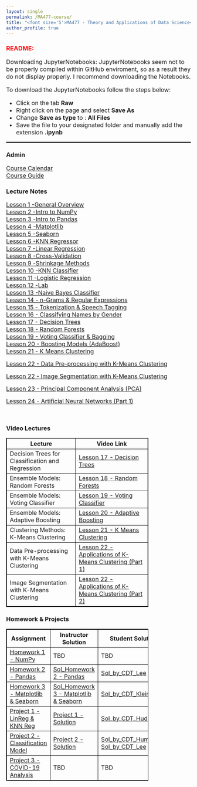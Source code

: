 ```yaml
---
layout: single
permalink: /MA477-course/
title: "<font size='5'>MA477 - Theory and Applications of Data Science</font>"
author_profile: true
---
```

<html>
<body>
<h3><font color='red'>README:</font></h3>
<font size='3'>Downloading JupyterNotebooks: JupyterNotebooks seem not to be properly compiled within GitHub enviroment, so as a result they do not display properly. I recommend downloading the Notebooks.

<br>

To download the JupyterNotebooks follow the steps below:
<ul>
<li>  Click on the tab <b>Raw</b></li>
<li>  Right click on the page and select <b>Save As</b></li>
<li>  Change <b>Save as type</b> to : <b>All Files</b></li>
<li>  Save the file to your designated folder and manually add the extension <b>.ipynb</b> </li>
</ul>
</font>
<hr style="height:3px;border:none;color:#333;background-color:#333;" />









<h3>Admin</h3>
<a href="https://github.com/vbucaj/lecture-notes/blob/master/MA477%20-%20Theory%20and%20Applications%20of%20Data%20Science/Course%20Calendar/MA477-AY20-2%20Calendar.pdf" target="_blank" ><font size='3'>Course Calendar</font></a>
<br>
<a href="https://github.com/vbucaj/lecture-notes/blob/master/MA477%20-%20Theory%20and%20Applications%20of%20Data%20Science/Course%20Memo%20and%20Outline/MA477-%20Intro%20to%20Machine%20Learning%20with%20Python_Syllabus.pdf" target="_blank"><font size='3'>Course Guide</font></a>

<h3>Lecture Notes</h3>
<a href="https://github.com/vbucaj/lecture-notes/blob/master/MA477%20-%20Theory%20and%20Applications%20of%20Data%20Science/Lessons/Lesson%201%20-%20General%20Overview/Lesson%201%20--%20General%20Overview.ipynb" target="_blank"><font size='3'>Lesson 1 -General Overview</font></a>
<br>
<a href="https://github.com/vbucaj/lecture-notes/blob/master/MA477%20-%20Theory%20and%20Applications%20of%20Data%20Science/Lessons/Lesson%202%20-%20Intro%20to%20NumPy/Lesson%202%20--%20Intro%20to%20Numpy.md" target="_blank"><font size='3'>Lesson 2 -Intro to NumPy</font></a>
<br>
<a href="https://github.com/vbucaj/lecture-notes/blob/master/MA477%20-%20Theory%20and%20Applications%20of%20Data%20Science/Lessons/Lesson%203%20-%20Pandas/Lesson%203%20-%20Pandas.ipynb" target="_blank"><font size='3'>Lesson 3 -Intro to Pandas</font></a>
<br>
<a href="https://github.com/vbucaj/lecture-notes/blob/master/MA477%20-%20Theory%20and%20Applications%20of%20Data%20Science/Lessons/Lesson%204%20-%20Matplotlib/Lesson%204%20-%20Matplotlib.ipynb" target="_blank"><font size='3'>Lesson 4 -Matplotlib</font></a>
<br>
<a href="https://github.com/vbucaj/lecture-notes/blob/master/MA477%20-%20Theory%20and%20Applications%20of%20Data%20Science/Lessons/Lesson%205%20-%20Seaborn/Lesson%205%20-%20Seaborn.ipynb" target="_blank"><font size='3'>Lesson 5 -Seaborn</font></a>
<br>
<a href="https://github.com/vbucaj/lecture-notes/blob/master/MA477%20-%20Theory%20and%20Applications%20of%20Data%20Science/Lessons/Lesson%206%20-%20KNN%20Regressor/Lesson%206%20-%20K%20Nearest%20Neighbor.ipynb" target="_blank"><font size='3'>Lesson 6 -KNN Regressor</font></a>
<br>
<a href="https://github.com/vbucaj/lecture-notes/blob/master/MA477%20-%20Theory%20and%20Applications%20of%20Data%20Science/Lessons/Lesson%207%20-%20Linear%20Regression/Lesson%207%20-%20Linear%20Regression.ipynb" target="_blank"><font size='3'>Lesson 7 -Linear Regression</font></a>
<br>
<a href="https://github.com/vbucaj/lecture-notes/blob/master/MA477%20-%20Theory%20and%20Applications%20of%20Data%20Science/Lessons/Lesson%208%20-%20Cross-Validation/Lesson%208%20-%20Cross-Validation.ipynb" target="_blank"><font size='3'>Lesson 8 -Cross-Validation</font></a>
<br>
<a href="https://github.com/vbucaj/lecture-notes/blob/master/MA477%20-%20Theory%20and%20Applications%20of%20Data%20Science/Lessons/Lesson%209%20-%20Shrinkage%20Methods/Lesson%209%20-%20Shrinkage%20Methods.ipynb" target="_blank"><font size='3'>Lesson 9 -Shrinkage Methods</font></a>
<br>
<a href="https://github.com/vbucaj/lecture-notes/blob/master/MA477%20-%20Theory%20and%20Applications%20of%20Data%20Science/Lessons/Lesson%2010%20-%20KNN%20Classifier/Lesson%2010%20-%20KNN%20Classifier.ipynb" target="_blank"><font size='3'>Lesson 10 -KNN Classifier</font></a>
<br>
<a href="https://github.com/vbucaj/lecture-notes/blob/master/MA477%20-%20Theory%20and%20Applications%20of%20Data%20Science/Lessons/Lesson%2011%20-%20Logistic%20Regression/Lesson%2011%20-%20LogisticRegression.ipynb" target="_blank"><font size='3'>Lesson 11 -Logistic Regression</font></a>
<br>
<a href="https://github.com/vbucaj/lecture-notes/blob/master/MA477%20-%20Theory%20and%20Applications%20of%20Data%20Science/Lessons/Lesson%2012%20-%20Lab/Lesson%2012%20-%20Lab.ipynb" target="_blank"><font size='3'>Lesson 12 -Lab</font></a>
<br>
<a href="https://github.com/vbucaj/lecture-notes/blob/master/MA477%20-%20Theory%20and%20Applications%20of%20Data%20Science/Lessons/Lesson%2013%20-%20Naive%20Bayes%20Classifier/Lesson%2013%20-%20Naive%20Bayes%20Classifier.ipynb" target="_blank"><font size='3'>Lesson 13 -Naive Bayes Classifier</font></a>
<br>
<a href="https://github.com/vbucaj/lecture-notes/blob/master/MA477%20-%20Theory%20and%20Applications%20of%20Data%20Science/Lessons/Lesson%2014%20-%20Naive%20Bayes%20Classifier%20Part%202/Lesson%2014%20-%20n%20Grams%20%26%20Regular%20Expressions.ipynb" target="_blank"><font size='3'>Lesson 14 - n-Grams & Regular Expressions</font></a>
<br>
<a href="https://github.com/vbucaj/lecture-notes/blob/master/MA477%20-%20Theory%20and%20Applications%20of%20Data%20Science/Lessons/Lesson%2015%20-%20Tokenization%2C%20Speech%20Taging%2C%20Chunking/Lesson%2015%20-%20Tokenization%2C%20Speech%20Tagging%2C%20Chunking.ipynb" target="_blank"><font size='3'>Lesson 15 - Tokenization & Speech Tagging</font></a>
<br>
<a href="https://github.com/vbucaj/lecture-notes/blob/master/MA477%20-%20Theory%20and%20Applications%20of%20Data%20Science/Lessons/Lesson%2016%20-%20Classifying%20Names%20by%20Gender/Lesson%2016%20-%20Classifying%20Names%20via%20NBC.ipynb" target="_blank"><font size='3'>Lesson 16 - Classifying Names by Gender</font></a>
<br>
<a href="https://github.com/vbucaj/lecture-notes/blob/master/MA477%20-%20Theory%20and%20Applications%20of%20Data%20Science/Lessons/Lesson%2017%20-%20Decision%20Trees%20%26%20Random%20Forests/Lesson%2017%20-%20Decision%20Trees%20and%20Random%20Forests.ipynb" target="_blank"><font size='3'>Lesson 17 - Decision Trees</font></a>
<br>
<a href="https://github.com/vbucaj/lecture-notes/blob/master/MA477%20-%20Theory%20and%20Applications%20of%20Data%20Science/Lessons/Lesson%2018%20-%20Random%20Forests/Lesson%2018%20-%20Random%20Forests.ipynb" target="_blank"><font size='3'>Lesson 18 - Random Forests</font></a>
<br>
<a href="https://github.com/vbucaj/lecture-notes/blob/master/MA477%20-%20Theory%20and%20Applications%20of%20Data%20Science/Lessons/Lesson%2019%20-%20Ensemble%20Models/Lesson%2019%20-%20Ensemble%20Models.ipynb" target="_blank"><font size='3'>Lesson 19 - Voting Classifier & Bagging</font></a>
<br>
<a href="https://github.com/vbucaj/lecture-notes/blob/master/MA477%20-%20Theory%20and%20Applications%20of%20Data%20Science/Lessons/Lesson%2020%20-%20Boosting%20Models%20(AdaBoost)/Lesson%2020%20-%20Boosting%20Models%20(AdaBoost).ipynb" target="_blank"><font size='3'>Lesson 20 - Boosting Models (AdaBoost)</font></a>
<br>
<a href="https://github.com/vbucaj/lecture-notes/blob/master/MA477%20-%20Theory%20and%20Applications%20of%20Data%20Science/Lessons/Lesson%2021%20-%20K%20Means%20Clustering/Lesson%2021-%20K%20Means%20Clustering.ipynb" target="_blank"><font size='3'>Lesson 21 - K Means Clustering</font></a>
<br>

<a href="https://github.com/vbucaj/lecture-notes/blob/master/MA477%20-%20Theory%20and%20Applications%20of%20Data%20Science/Lessons/Lesson%2022%20-%20Applications%20of%20K%20Means%20Clustering/Lesson%2022%20-%20Applications%20of%20K%20Means%20Clustering.ipynb" target="_blank"><font size='3'>Lesson 22 - Data Pre-processing with K-Means Clustering</font></a>
<br>

<a href="https://github.com/vbucaj/lecture-notes/blob/master/MA477%20-%20Theory%20and%20Applications%20of%20Data%20Science/Lessons/Lesson%2022%20-%20Applications%20of%20K%20Means%20Clustering/Lesson%2022%20Image%20Segmentation%20with%20K%20Means%20.ipynb" target="_blank"><font size='3'>Lesson 22 - Image Segmentation with K-Means Clustering</font></a>
<br>

<a href="https://github.com/vbucaj/lecture-notes/blob/master/MA477%20-%20Theory%20and%20Applications%20of%20Data%20Science/Lessons/Lesson%2023%20-%20Principal%20Component%20Analysis%20(PCA)/Lesson%2023%20-%20Principal%20Component%20Analysis.ipynb" target="_blank"><font size='3'>Lesson 23 - Principal Component Analysis (PCA)</font></a>
<br>


<a href="https://github.com/vbucaj/lecture-notes/blob/master/MA477%20-%20Theory%20and%20Applications%20of%20Data%20Science/Lessons/Lesson%2024%20-%20Neural%20Networks%20(Part%201)/Lesson%2024%20-%20Neural%20Networks%20(Part%201).ipynb" target="_blank"><font size='3'>Lesson 24 - Artificial Neural Networks (Part 1)</font></a>
<br>

</body>
<br>


<html>
<head>
<style>
table, th, td {
  border: 1px solid black;
}
</style>
</head>
<body>

<h3>Video Lectures</h3>

<table style="width:77%">
  <tr>
    <th>Lecture</th>
    <th>Video Link</th>
  </tr>
  <tr>
    <td>Decision Trees for Classification and Regression</td>
    <td><a href="https://www.youtube.com/watch?v=KIuB9nsVKqY&list=PLFZG_oHKR79X_nDmQIy2jOgQzR8I2DwTe" target="_blank" ><font size='3'></font>Lesson 17 - Decision Trees</a></td>
  </tr>
  
   <tr>
    <td>Ensemble Models: Random Forests</td>
    <td><a href="https://www.youtube.com/watch?v=giSt8kEt0FI&t=903s" target="_blank" ><font size='3'></font>Lesson 18 - Random Forests</a></td>
  </tr>
  
   <tr>
    <td>Ensemble Models: Voting Classifier</td>
    <td><a href="https://www.youtube.com/watch?v=Uag3_A5Sgso" target="_blank" ><font size='3'></font>Lesson 19 - Voting Classifier</a></td>
  </tr>
  
   <tr>
    <td>Ensemble Models: Adaptive Boosting</td>
    <td><a href="https://www.youtube.com/watch?v=CHbrISoF_EM" target="_blank" ><font size='3'></font>Lesson 20 - Adaptive Boosting</a></td>
  </tr>
  
   <tr>
    <td>Clustering Methods: K-Means Clustering </td>
    <td><a href="https://www.youtube.com/watch?v=ff2wHUu_Smo" target="_blank" ><font size='3'></font>Lesson 21 - K Means Clustering</a></td>
  </tr>
  
   <tr>
    <td>Data Pre-processing with K-Means Clustering</td>
    <td><a href="https://www.youtube.com/watch?v=VASfvk3FH2k" target="_blank" ><font size='3'></font>Lesson 22 - Applications of K-Means Clustering (Part 1)</a></td>
  </tr>
  
   <tr>
    <td>Image Segmentation with K-Means Clustering</td>
    <td><a href="https://www.youtube.com/watch?v=QVUUfoJxFZM" target="_blank" ><font size='3'></font>Lesson 22 - Applications of K-Means Clustering (Part 2)</a></td>
  </tr>
  
</table>

</body>
</html>  






<html>
<head>
<style>
table, th, td {
  border: 1px solid black;
}
</style>
</head>
<body>



<h3>Homework & Projects</h3>

<table style="width:77%">
  <tr>
    <th>Assignment</th>
    <th>Instructor Solution</th>
    <th>Student Solution</th>
  </tr>
  <tr>
    <td><a href="https://github.com/vbucaj/lecture-notes/blob/master/MA477%20-%20Theory%20and%20Applications%20of%20Data%20Science/Homework/Homework1.ipynb" target="_blank" ><font size='3'>Homework 1 - NumPy</font></a></td>
    <td>TBD</td>
    <td>TBD</td>
  </tr>
  <tr>
    <td><a href="https://github.com/vbucaj/lecture-notes/blob/master/MA477%20-%20Theory%20and%20Applications%20of%20Data%20Science/Homework/Homework2/Homework%202%20-%20Pandas.ipynb" target="_blank" ><font size='3'>Homework 2 - Pandas</font></a></td>

   <td><a href='https://github.com/vbucaj/lecture-notes/blob/master/MA477%20-%20Theory%20and%20Applications%20of%20Data%20Science/Homework/Instructor%20Solutions/Homework%202/Solutions%20to%20Homework%202-Pandas.ipynb' target='_blank'><font size='3'>Sol_Homework 2 - Pandas</font></a></td>

   <td><a href="https://github.com/vbucaj/lecture-notes/blob/master/MA477%20-%20Theory%20and%20Applications%20of%20Data%20Science/Homework/Student%20Solutions/Homework%202/Lee_John_MA477_Homework2.ipynb" target='_blank'><font size='3'>Sol_by_CDT_Lee</font></a></td>
  </tr>

  <tr>
    <td><a href="https://github.com/vbucaj/lecture-notes/blob/master/MA477%20-%20Theory%20and%20Applications%20of%20Data%20Science/Homework/Homework%203/Homework%203%20-%20Matplotlib%20%26%20Seaborn.ipynb" target="_blank" ><font size='3'>Homework 3 - Matplotlib & Seaborn</font></a></td>

   <td><a href="https://github.com/vbucaj/lecture-notes/blob/master/MA477%20-%20Theory%20and%20Applications%20of%20Data%20Science/Homework/Instructor%20Solutions/Homework%203/Homework%203%20-%20Matplotlib%20%26%20Seaborn_Instructor%20Solution.ipynb" target="_blank" ><font size='3'>Sol_Homework 3 - Matplotlib & Seaborn</font></a></td>
    <td><a href="https://github.com/vbucaj/lecture-notes/blob/master/MA477%20-%20Theory%20and%20Applications%20of%20Data%20Science/Homework/Student%20Solutions/Homework%203/Kleine_Michael_MA477_Homework3.ipynb" target="_blank" ><font size='3'>Sol_by_CDT_Kleine</font></a></td>
  </tr>

  <tr>
    <td><a href="https://github.com/vbucaj/lecture-notes/blob/master/MA477%20-%20Theory%20and%20Applications%20of%20Data%20Science/Homework/Homework%204/Project%201%20-%20LinReg%20%26%20KNN%20Reg.ipynb" target="_blank" ><font size='3'>Project 1 - LinReg & KNN Reg</font></a></td>

   <td><a href="https://github.com/vbucaj/lecture-notes/blob/master/MA477%20-%20Theory%20and%20Applications%20of%20Data%20Science/Homework/Instructor%20Solutions/Project%201/Project%201%20-%20LinReg%20%26%20KNN%20Reg.ipynb" target="_blank" ><font size='3'>Project 1 - Solution</font></a></td>
    
   <td><a href="https://github.com/vbucaj/lecture-notes/blob/master/MA477%20-%20Theory%20and%20Applications%20of%20Data%20Science/Homework/Student%20Solutions/Project%201/Project%201%20-%20Hudson.ipynb" target="_blank" ><font size='3'>Sol_by_CDT_Hudson</font></a></td>
  </tr>
  
   <tr>
    <td><a href="https://github.com/vbucaj/lecture-notes/blob/master/MA477%20-%20Theory%20and%20Applications%20of%20Data%20Science/Homework/Project%202%20-%20Classification%20Models/Project%202%20-%20Classification%20Models.ipynb" target="_blank" ><font size='3'>Project 2 - Classification Model</font></a></td>

   <td><a href="https://github.com/vbucaj/lecture-notes/blob/master/MA477%20-%20Theory%20and%20Applications%20of%20Data%20Science/Homework/Project%202%20-%20Classification%20Models/Project%202%20-%20Classification%20Models.ipynb" target="_blank"><font size='3'>Project 2 - Solution</font></a></td>
   
   <td><a href="https://github.com/vbucaj/lecture-notes/blob/master/MA477%20-%20Theory%20and%20Applications%20of%20Data%20Science/Homework/Student%20Solutions/Project%202/Project2_Humphries.ipynb" target="_blank"><font size='3'>Sol_by_CDT_Humphries</font></a> 
   <br>
   <a href="https://github.com/vbucaj/lecture-notes/blob/master/MA477%20-%20Theory%20and%20Applications%20of%20Data%20Science/Homework/Student%20Solutions/Project%202/Lee_John_MA477_Project2.ipynb" target="_blank"><font size='3'>Sol_by_CDT_Lee</font></a></td>
  </tr>
  
   <tr>
    <td><a href="https://github.com/vbucaj/lecture-notes/blob/master/MA477%20-%20Theory%20and%20Applications%20of%20Data%20Science/Homework/Project%203%20-%20COVID-19%20Analysis/Project%203%20COVID-19%20Analysis.ipynb" target="_blank" ><font size='3'>Project 3 - COVID-19 Analysis</font></a></td>

   <td>TBD</td>
    <td>TBD</td>
  </tr>
</table>

</body>
</html>
